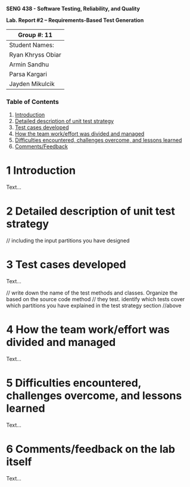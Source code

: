 **SENG 438 - Software Testing, Reliability, and Quality**

**Lab. Report \#2 – Requirements-Based Test Generation**

| Group \#: 11      |
| ----------------- |
| Student Names:    |
| Ryan Khryss Obiar |
| Armin Sandhu      |
| Parsa Kargari     |
| Jayden Mikulcik   |

### Table of Contents

1. [Introduction](#1-introduction)
2. [Detailed description of unit test strategy](#2-detailed-description-of-unit-test-strategy)
3. [Test cases developed](#3-test-cases-developed)
4. [How the team work/effort was divided and managed](#4-how-the-team-workeffort-was-divided-and-managed)
5. [Difficulties encountered, challenges overcome, and lessons learned](#5-difficulties-encountered-challenges-overcome-and-lessons-learned)
6. [Comments/Feedback](#6-commentsfeedback-on-the-lab-itself)

# 1 Introduction

Text…

# 2 Detailed description of unit test strategy

// including the input partitions you have designed

# 3 Test cases developed

Text…

// write down the name of the test methods and classes. Organize the based on
the source code method // they test. identify which tests cover which partitions
you have explained in the test strategy section //above

# 4 How the team work/effort was divided and managed

Text…

# 5 Difficulties encountered, challenges overcome, and lessons learned

Text…

# 6 Comments/feedback on the lab itself

Text…
